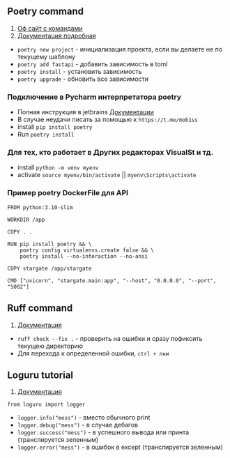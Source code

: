 
## Poetry command

1) [Оф сайт с командами](https://python-poetry.org/)
2) [Документация подробная](https://python-poetry.org/docs/basic-usage/)


- `poetry new project` - инициализация проекта, если вы делаете не по текущему шаблону
- `poetry add fastapi` - добавить зависимость в toml
- `poetry install` - установить зависимость
- `poetry upgrade` - обновить все зависимости

###  Подключение в Pycharm интерпретатора poetry 
- Полная инструкция в jetbrains [Документации](https://www.jetbrains.com/help/pycharm/poetry.html#poetry-env)
- В случае неудачи писать за помощью к `https://t.me/mob1ss`
- install `pip install poetry`
- Run `poetry install`

### Для тех, кто работает в Других редакторах VisualSt и тд.
- install `python -m venv myenv`
- activate `source myenv/bin/activate` || `myenv\Scripts\activate`

### Пример poetry DockerFile для API
```angular2html
FROM python:3.10-slim

WORKDIR /app

COPY . .

RUN pip install poetry && \
    poetry config virtualenvs.create false && \
    poetry install --no-interaction --no-ansi

COPY stargate /app/stargate

CMD ["uvicorn", "stargate.main:app", "--host", "0.0.0.0", "--port", "5002"]

```

## Ruff command
1) [Документация](https://docs.astral.sh/ruff)
- `ruff check --fix .` - проверить на ошибки и сразу пофиксить текущею директорию 
- Для перехода к определенной ошибки, `ctrl + лкм`

## Loguru tutorial
1) [Документация](https://pypi.org/project/loguru/)

`from loguru import logger`
- `logger.info("mess")` - вместо обычного print
- `logger.debug("mess")` - в случае дебагов
- `logger.success("mess")` - в успешного вывода или принта (транслируется зеленным)
- `logger.error("mess")` - в ошибок в except (транслируется зеленным)

